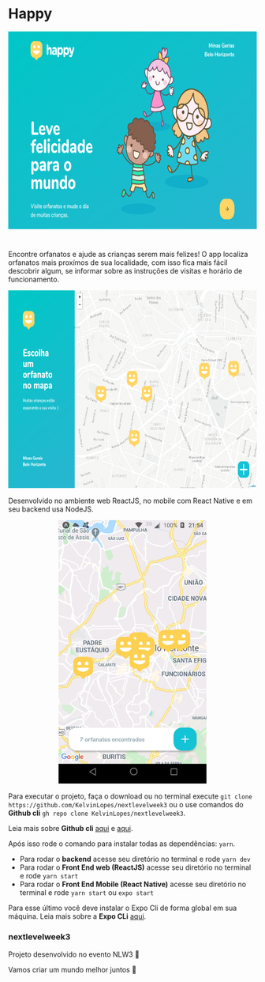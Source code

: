 # Happy

<p align="center">
  <img src="https://github.com/KelvinLopes/nextlevelweek3/blob/main/Screenshots/Screenshot%202020-10-16%20at%2021.55.35.png" alt="Happy"  width="600" height="400"/>
</p>

#

Encontre orfanatos e ajude as crianças serem mais felizes!
O app localiza orfanatos mais proxímos de sua localidade, com isso fica mais fácil descobrir algum, se informar sobre as instruções de visitas e horário de funcionamento.

<p align="center">
  <img src="https://github.com/KelvinLopes/nextlevelweek3/blob/main/Screenshots/Screenshot%202020-10-16%20at%2021.57.18.png" alt="Happy"  width="600" height="400"/>
</p>

Desenvolvido no ambiente web ReactJS, no mobile com React Native e em seu backend usa NodeJS.

<p align="center">
  <img src="https://github.com/KelvinLopes/nextlevelweek3/blob/main/Screenshots/Screenshot_20201016-215401.jpg" alt="Happy"  width="300" height="auto"/>
</p>


Para executar o projeto, faça o download ou no terminal execute ``` git clone https://github.com/KelvinLopes/nextlevelweek3 ``` ou
o use comandos do **Github cli** ```gh repo clone KelvinLopes/nextlevelweek3```.

Leia mais sobre **Github cli** <a href="https://cli.github.com/">aqui</a> e <a href="https://github.blog/2020-09-17-github-cli-1-0-is-now-available/">aqui</a>.

Após isso rode o comando para instalar todas as dependências: ```yarn```.

* Para rodar o **backend** acesse seu diretório no terminal e rode ```yarn dev```
* Para rodar o **Front End web (ReactJS)** acesse seu diretório no terminal e rode ```yarn start```
* Para rodar o **Front End Mobile (React Native)** acesse seu diretório no terminal e rode ```yarn start``` ou ```expo start```

Para esse último você deve instalar o Expo Cli de forma global em sua máquina. 
Leia mais sobre a **Expo CLi** <a href="https://docs.expo.io/get-started/installation/">aqui</a>.







### nextlevelweek3
Projeto desenvolvido no evento NLW3 💜

Vamos criar um mundo melhor juntos 🚀
